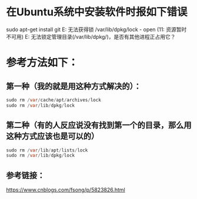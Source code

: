 # 在Ubuntu系统中安装软件时报如下错误
sudo apt-get install git
E: 无法获得锁 /var/lib/dpkg/lock - open (11: 资源暂时不可用)
E: 无法锁定管理目录(/var/lib/dpkg/)，是否有其他进程正占用它？

# 参考方法如下：
## 第一种（我的就是用这种方式解决的）：
```java
sudo rm /var/cache/apt/archives/lock
sudo rm /var/lib/dpkg/lock
```
## 第二种（有的人反应说没有找到第一个的目录，那么用这种方式应该也是可以的）
```java
sudo rm /var/lib/apt/lists/lock
sudo rm /var/lib/dpkg/lock
```
## 参考链接：
https://www.cnblogs.com/fsong/p/5823826.html
